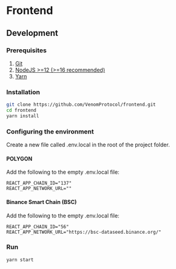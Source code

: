 # Frontend

## Development

### Prerequisites

1. [Git](https://git-scm.com/)
2. [NodeJS >=12 (>=16 recommended)](https://nodejs.org/en/)
3. [Yarn](https://yarnpkg.com)

### Installation

```bash
git clone https://github.com/VenomProtocol/frontend.git
cd frontend
yarn install
```

### Configuring the environment

Create a new file called .env.local in the root of the project folder.

#### POLYGON

Add the following to the empty .env.local file:

```
REACT_APP_CHAIN_ID="137"
REACT_APP_NETWORK_URL=""
```

#### Binance Smart Chain (BSC)

Add the following to the empty .env.local file:

```
REACT_APP_CHAIN_ID="56"
REACT_APP_NETWORK_URL="https://bsc-dataseed.binance.org/"
```

### Run

```bash
yarn start
```

